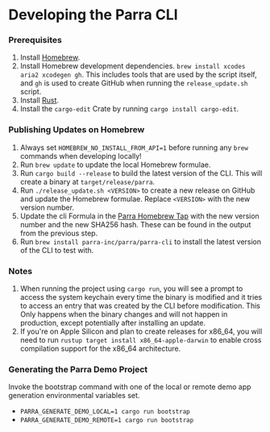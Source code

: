 # Developing the Parra CLI

### Prerequisites

1. Install [Homebrew](https://brew.sh/).
2. Install Homebrew development dependencies. `brew install xcodes aria2 xcodegen gh`. This includes tools that are used by the script itself, and `gh` is used to create GitHub when running the `release_update.sh` script.
3. Install [Rust](https://www.rust-lang.org/tools/install).
4. Install the `cargo-edit` Crate by running `cargo install cargo-edit`.

### Publishing Updates on Homebrew

1. Always set `HOMEBREW_NO_INSTALL_FROM_API=1` before running any `brew` commands when developing locally!
2. Run `brew update` to update the local Homebrew formulae.
3. Run `cargo build --release` to build the latest version of the CLI. This will create a binary at `target/release/parra`.
4. Run `./release_update.sh <VERSION>` to create a new release on GitHub and update the Homebrew formulae. Replace `<VERSION>` with the new version number.
5. Update the cli Formula in the [Parra Homebrew Tap](https://github.com/Parra-Inc/homebrew-tap) with the new version number and the new SHA256 hash. These can be found in the output from the previous step.
6. Run `brew install parra-inc/parra/parra-cli` to install the latest version of the CLI to test with.

### Notes

1. When running the project using `cargo run`, you will see a prompt to access the system keychain every time the binary is modified and it tries to access an entry that was created by the CLI before modification. This Only happens when the binary changes and will not happen in production, except potentially after installing an update.
2. If you're on Apple Silicon and plan to create releases for x86\_64, you will need to run `rustup target install x86_64-apple-darwin` to enable cross compilation support for the x86\_64 architecture.

### Generating the Parra Demo Project

Invoke the bootstrap command with one of the local or remote demo app generation environmental variables set.

* `PARRA_GENERATE_DEMO_LOCAL=1 cargo run bootstrap`
* `PARRA_GENERATE_DEMO_REMOTE=1 cargo run bootstrap`
